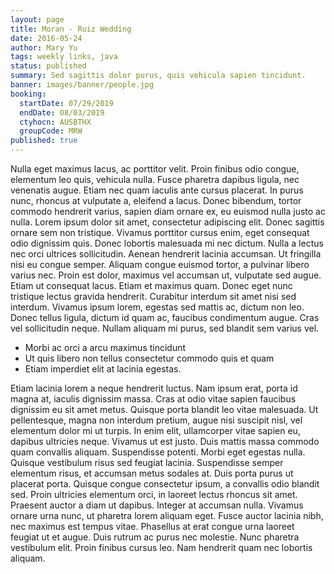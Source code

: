```yaml
---
layout: page
title: Moran - Ruiz Wedding
date: 2016-05-24
author: Mary Yu
tags: weekly links, java
status: published
summary: Sed sagittis dolor purus, quis vehicula sapien tincidunt.
banner: images/banner/people.jpg
booking:
  startDate: 07/29/2019
  endDate: 08/03/2019
  ctyhocn: AUSBTHX
  groupCode: MRW
published: true
---
```

Nulla eget maximus lacus, ac porttitor velit. Proin finibus odio congue, elementum leo quis, vehicula nulla. Fusce pharetra dapibus ligula, nec venenatis augue. Etiam nec quam iaculis ante cursus placerat. In purus nunc, rhoncus at vulputate a, eleifend a lacus. Donec bibendum, tortor commodo hendrerit varius, sapien diam ornare ex, eu euismod nulla justo ac nulla. Lorem ipsum dolor sit amet, consectetur adipiscing elit. Donec sagittis ornare sem non tristique. Vivamus porttitor cursus enim, eget consequat odio dignissim quis. Donec lobortis malesuada mi nec dictum. Nulla a lectus nec orci ultrices sollicitudin. Aenean hendrerit lacinia accumsan. Ut fringilla nisi eu congue semper. Aliquam congue euismod tortor, a pulvinar libero varius nec. Proin est dolor, maximus vel accumsan ut, vulputate sed augue. Etiam ut consequat lacus.
Etiam et maximus quam. Donec eget nunc tristique lectus gravida hendrerit. Curabitur interdum sit amet nisi sed interdum. Vivamus ipsum lorem, egestas sed mattis ac, dictum non leo. Donec tellus ligula, dictum id quam ac, faucibus condimentum augue. Cras vel sollicitudin neque. Nullam aliquam mi purus, sed blandit sem varius vel.

* Morbi ac orci a arcu maximus tincidunt
* Ut quis libero non tellus consectetur commodo quis et quam
* Etiam imperdiet elit at lacinia egestas.

Etiam lacinia lorem a neque hendrerit luctus. Nam ipsum erat, porta id magna at, iaculis dignissim massa. Cras at odio vitae sapien faucibus dignissim eu sit amet metus. Quisque porta blandit leo vitae malesuada. Ut pellentesque, magna non interdum pretium, augue nisi suscipit nisl, vel elementum dolor mi ut turpis. In enim elit, ullamcorper vitae sapien eu, dapibus ultricies neque. Vivamus ut est justo. Duis mattis massa commodo quam convallis aliquam. Suspendisse potenti. Morbi eget egestas nulla. Quisque vestibulum risus sed feugiat lacinia. Suspendisse semper elementum risus, et accumsan metus sodales at. Duis porta purus ut placerat porta. Quisque congue consectetur ipsum, a convallis odio blandit sed. Proin ultricies elementum orci, in laoreet lectus rhoncus sit amet.
Praesent auctor a diam ut dapibus. Integer at accumsan nulla. Vivamus ornare urna nunc, ut pharetra lorem aliquam eget. Fusce auctor lacinia nibh, nec maximus est tempus vitae. Phasellus at erat congue urna laoreet feugiat ut et augue. Duis rutrum ac purus nec molestie. Nunc pharetra vestibulum elit. Proin finibus cursus leo. Nam hendrerit quam nec lobortis aliquam.
